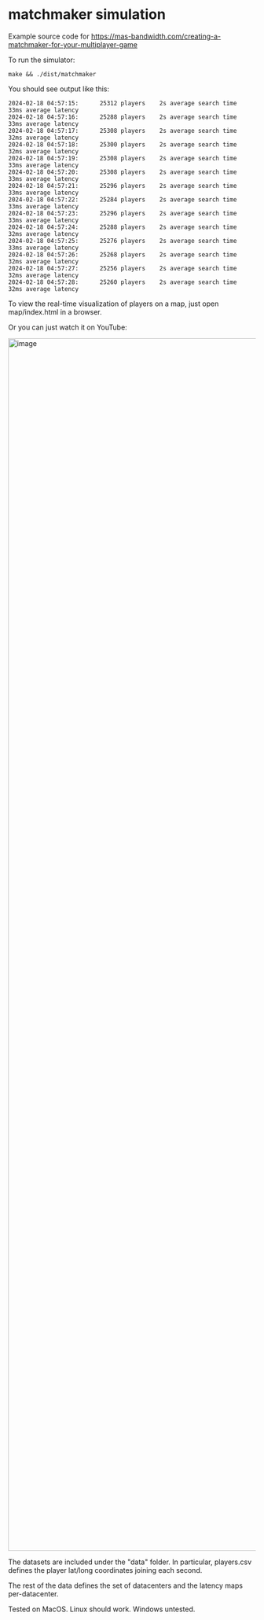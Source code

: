 # matchmaker simulation

Example source code for https://mas-bandwidth.com/creating-a-matchmaker-for-your-multiplayer-game

To run the simulator:

```console
make && ./dist/matchmaker
```

You should see output like this:

```console
2024-02-18 04:57:15:      25312 players    2s average search time    33ms average latency
2024-02-18 04:57:16:      25288 players    2s average search time    33ms average latency
2024-02-18 04:57:17:      25308 players    2s average search time    32ms average latency
2024-02-18 04:57:18:      25300 players    2s average search time    32ms average latency
2024-02-18 04:57:19:      25308 players    2s average search time    33ms average latency
2024-02-18 04:57:20:      25308 players    2s average search time    33ms average latency
2024-02-18 04:57:21:      25296 players    2s average search time    33ms average latency
2024-02-18 04:57:22:      25284 players    2s average search time    33ms average latency
2024-02-18 04:57:23:      25296 players    2s average search time    33ms average latency
2024-02-18 04:57:24:      25288 players    2s average search time    32ms average latency
2024-02-18 04:57:25:      25276 players    2s average search time    33ms average latency
2024-02-18 04:57:26:      25268 players    2s average search time    32ms average latency
2024-02-18 04:57:27:      25256 players    2s average search time    32ms average latency
2024-02-18 04:57:28:      25260 players    2s average search time    32ms average latency
```

To view the real-time visualization of players on a map, just open map/index.html in a browser.

Or you can just watch it on YouTube:

<a href="http://www.youtube.com/watch?v=5QOyvrKB_8Q">
  <img width="2467" alt="image" src="https://github.com/mas-bandwidth/matchmaker/assets/696656/c222d80e-3706-4e87-9ec6-12b563ee57cd">
</a>

The datasets are included under the "data" folder. In particular, players.csv defines the player lat/long coordinates joining each second. 

The rest of the data defines the set of datacenters and the latency maps per-datacenter.

Tested on MacOS. Linux should work. Windows untested.
